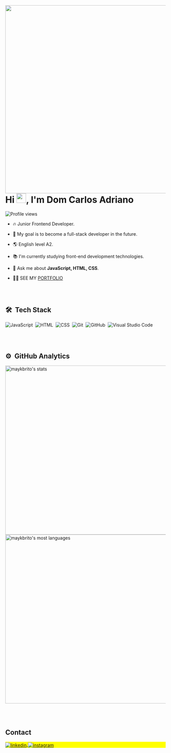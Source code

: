 <img align="right" height="590em" src="https://raw.githubusercontent.com/gist/DomCarlosAdriano/cb9c6183b577a216050fcaf646e31300/raw/57d655ed2835e0ce1fc3cf70e116a1e60603ff02/cartaodevisita.svg"/>

<h1 align="left">Hi <img src="https://raw.githubusercontent.com/kaueMarques/kaueMarques/master/hi.gif" height="30px">, I'm Dom Carlos Adriano</h1>
<p align="left"> <img src="https://komarev.com/ghpvc/?username=DomCarlosAdriano&color=yellow" alt="Profile views" /> </p>

- 🔥 Junior Frontend Developer.

- 🎯 My goal is to become a full-stack developer in the future.

- 🌎 English level A2.

- 📚 I'm currently studying front-end development technologies.

- 💬 Ask me about **JavaScript, HTML, CSS**.

- 👨‍💻 SEE MY [PORTFOLIO](https://domcarlosadriano.github.io/-oficial-Portflioo/)

<br><br>

## 🛠 &nbsp;Tech Stack

![JavaScript](https://img.shields.io/badge/-JavaScript-05122A?style=flat&logo=javascript)&nbsp;
![HTML](https://img.shields.io/badge/-HTML-05122A?style=flat&logo=HTML5)&nbsp;
![CSS](https://img.shields.io/badge/-CSS-05122A?style=flat&logo=CSS3&logoColor=1572B6)&nbsp;
![Git](https://img.shields.io/badge/-Git-05122A?style=flat&logo=git)&nbsp;
![GitHub](https://img.shields.io/badge/-GitHub-05122A?style=flat&logo=github)&nbsp;
![Visual Studio Code](https://img.shields.io/badge/-Visual%20Studio%20Code-05122A?style=flat&logo=visual-studio-code&logoColor=007ACC)&nbsp;

<br><br>

## ⚙️ &nbsp;GitHub Analytics

<p align="left">
<img width="530em" src="https://github-readme-stats.vercel.app/api?username=DomCarlosAdriano&show_icons=true&theme=vision-friendly-dark" alt="maykbrito's stats"/>
<img width="530em" src="https://github-readme-stats.vercel.app/api/top-langs/?username=DomCarlosAdriano&layout=compact&theme=vision-friendly-dark" alt="maykbrito's most languages"/>
</p>
 

<br><br>

## Contact

<p align="left" style="background:yellow">

<a href="https://www.linkedin.com/in/carlos-adriano-600bb2220" target="_blank">
  <img align="center" src="https://img.shields.io/badge/-LInkedin-05122A?style=flat&logo=linkedin" alt="linkedin"/>
</a>
<a href="https://www.instagram.com/dom_carlos_adriano/" target="_blank">
 <img align="center" src="https://img.shields.io/badge/-instagram-05122A?style=flat&logo=instagram" alt="instagram"/>
</a>

</p>

